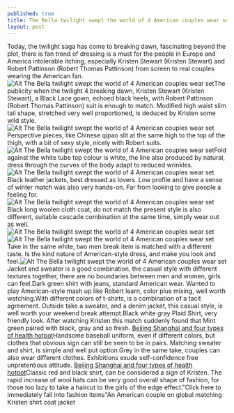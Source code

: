 ```yaml
---
published: true
title: The Bella twilight swept the world of 4 American couples wear set
layout: post
---
```

Today, the twilight saga has come to breaking dawn, fascinating beyond the plot, there is fan trend of dressing is a must for the people in Europe and America intolerable itching, especially Kristen Stewart (Kristen Stewart) and Robert Pattinson (Robert Thomas Pattinson) from screen to real couples wearing the American fan. ![Alt The Bella twilight swept the world of 4 American couples wear set](https://c2.staticflickr.com/2/1481/26449847696_6419fa98d7_z.jpg)The publicity when the twilight 4 breaking dawn, Kristen Stewart (Kristen Stewart), a Black Lace gown, echoed black heels, with Robert Pattinson (Robert Thomas Pattinson) suit is enough to match. Modified high waist slim tail shape, stretched very well proportioned, is deduced by Kristen some wild style.![Alt The Bella twilight swept the world of 4 American couples wear set](https://c2.staticflickr.com/2/1702/26449854966_787d932d85_z.jpg)Perspective pieces, like Chinese qipao slit at the same high to the top of the thigh, with a bit of sexy style, nicely with Robert suits.![Alt The Bella twilight swept the world of 4 American couples wear set](https://c2.staticflickr.com/2/1461/26409640481_c267e44d76_z.jpg)Fold against the white tube top colour is white, the line also produced by natural, dress through the curves of the body adapt to reduced wrinkles.![Alt The Bella twilight swept the world of 4 American couples wear set](https://c2.staticflickr.com/2/1480/26475780515_73db854a46_z.jpg)Black leather jackets, best dressed as lovers. Low profile and have a sense of winter match was also very hands-on. Far from looking to give people a feeling for.![Alt The Bella twilight swept the world of 4 American couples wear set](https://c2.staticflickr.com/2/1488/26202931840_db77c95aa8.jpg)Black long woolen cloth coat, do not match the present style is also different, suitable cascade combination at the same time, simply wear out as well.![Alt The Bella twilight swept the world of 4 American couples wear set](https://c2.staticflickr.com/2/1704/26409665221_7494255dec_z.jpg)![Alt The Bella twilight swept the world of 4 American couples wear set](https://c2.staticflickr.com/2/1626/25870928344_7134222403_z.jpg)Take in the same white, two men break item is matched with a different taste. Is the kind nature of American-style dress, and make you look and feel.![Alt The Bella twilight swept the world of 4 American couples wear set](https://c2.staticflickr.com/2/1653/26475818525_a7d0901cbc_z.jpg)Jacket and sweater is a good combination, the casual style with different textures together, there are no boundaries between men and women, girls can feel.Dark green shirt with jeans, standard American wear. Wanted to play American-style mash up like Robert learn, color plus mixing, well worth watching.With different colors of t-shirts, is a combination of a tacit agreement. Outside take a sweater, and a denim jacket, this casual style, is well worth your weekend break attempt.Black white gray Plaid Shirt, very friendly look. After watching Kristen this match suddenly found that Mint green paired with black, gray and so fresh. [Beijing Shanghai and four types of health hotpot](http://www.focalstyle.com/2016/02/02/beijing-shanghai-and-four-types-of-health-hotpot-restaurant/)Handsome baseball uniform, even if different colors, but clothes that obvious sign can still be seen to be in pairs. Matching sweater and shirt, is simple and well put option.Grey in the same take, couples can also wear different clothes. Exhibitions exude self-confidence free unpretentious attitude. [Beijing Shanghai and four types of health hotpot](http://www.focalstyle.com/2016/02/02/beijing-shanghai-and-four-types-of-health-hotpot-restaurant/)Classic red and black shirt, can be considered a sign of Kristen. The rapid increase of wool hats can be very good overall shape of fashion, for those too lazy to take a haircut to the girls of the edge effect.\"Click here to immediately fall into fashion items\"An American couple on global matching Kristen shirt coat jacket
